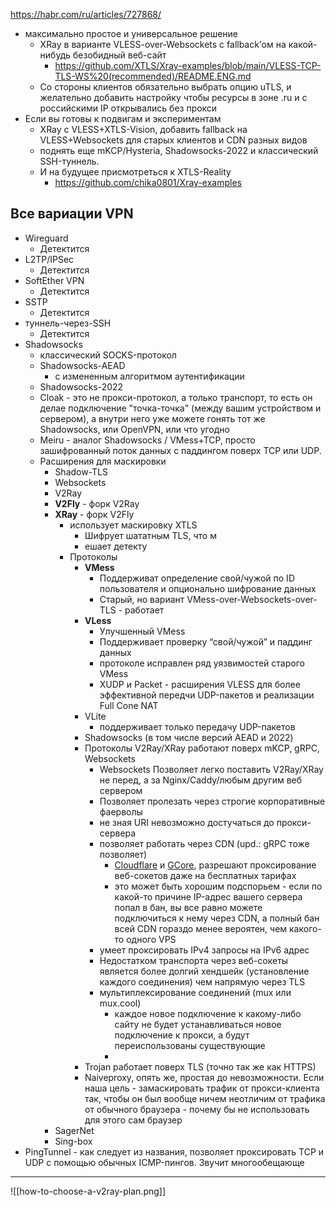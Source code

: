 https://habr.com/ru/articles/727868/

- максимально простое и универсальное решение
	- XRay в варианте VLESS-over-Websockets с fallback’ом на какой-нибудь безобидный веб-сайт
		- https://github.com/XTLS/Xray-examples/blob/main/VLESS-TCP-TLS-WS%20(recommended)/README.ENG.md
	- Со стороны клиентов обязательно выбрать опцию uTLS, и желательно добавить настройку чтобы ресурсы в зоне .ru и с российскими IP открывались без прокси
- Если вы готовы к подвигам и экспериментам
	- XRay с VLESS+XTLS-Vision, добавить fallback на VLESS+Websockets для старых клиентов и CDN разных видов
	- поднять еще mKCP/Hysteria, Shadowsocks-2022 и классический SSH-туннель.
	- И на будущее присмотреться к XTLS-Reality
		- https://github.com/chika0801/Xray-examples


## Все вариации VPN
- Wireguard
	- Детектится
- L2TP/IPSec
	- Детектится
- SoftEther VPN
	- Детектится
- SSTP
	- Детектится
- туннель-через-SSH
	- Детектится
- Shadowsocks
	- классический SOCKS-протокол
	- Shadowsocks-AEAD
		- с измененным алгоритмом аутентификации
	- Shadowsocks-2022 
	- Cloak - это не прокси-протокол, а только транспорт, то есть он делае подключение "точка-точка" (между вашим устройством и сервером), а внутри него уже можете гонять тот же Shadowsocks, или OpenVPN, или что угодно
	- Meiru - аналог Shadowsocks / VMess+TCP, просто зашифрованный поток данных с паддингом поверх TCP или UDP.
	- Расширения для маскировки
		- Shadow-TLS
		- Websockets
		- V2Ray
		- **V2Fly** - форк V2Ray
		- **XRay** - форк V2Fly
			- использует маскировку XTLS
				- Шифрует шататным TLS, что м
				- ешает детекту
			- Протоколы
				- **VMess**
					- Поддерживат определение свой/чужой по ID пользователя и опционально шифрование данных
					- Старый, но вариант VMess-over-Websockets-over-TLS - работает
				- **VLess**
					- Улучшенный VMess
					- Поддерживает проверку “свой/чужой” и паддинг данных
					-  протоколе исправлен ряд уязвимостей старого VMess
					- XUDP и Packet - расширения VLESS для более эффективной передчи UDP-пакетов и реализации Full Cone NAT
				- VLite
					- поддерживает только передачу UDP-пакетов
				- Shadowsocks (в том числе версий AEAD и 2022)
				- Протоколы V2Ray/XRay работают поверх mKCP, gRPC, Websockets
					- Websockets Позволяет легко поставить V2Ray/XRay не перед, а за Nginx/Caddy/любым другим веб сервером
					- Позволяет пролезать через строгие корпоративные фаерволы
					- не зная URI невозможно достучаться до прокси-сервера
					- позволяет работать через CDN (upd.: gRPC тоже позволяет)
						- [Cloudflare](https://developers.cloudflare.com/support/network/using-cloudflare-with-websockets/) и [GCore](https://gcore.com/), разрешают проксирование веб-сокетов даже на бесплатных тарифах
						- это может быть хорошим подспорьем - если по какой-то причине IP-адрес вашего сервера попал в бан, вы все равно можете подключиться к нему через CDN, а полный бан всей CDN гораздо менее вероятен, чем какого-то одного VPS
					-  умеет проксировать IPv4 запросы на IPv6 адрес
					- Недостатком транспорта через веб-сокеты является более долгий хендшейк (установление каждого соединения) чем напрямую через TLS
					- мультиплексирование соединений (mux или mux.cool)
						- каждое новое подключение к какому-либо сайту не будет устанавливаться новое подключение к прокси, а будут переиспользованы существующие
						- 
				- Trojan работает поверх TLS (точно так же как HTTPS)
				- Naiveproxy, опять же, простая до невозможности. Если наша цель - замаскировать трафик от прокси-клиента так, чтобы он был вообще ничем неотличим от трафика от обычного браузера - почему бы не использовать для этого сам браузер
		- SagerNet
		- Sing-box
- PingTunnel - как следует из названия, позволяет проксировать TCP и UDP с помощью обычных ICMP-пингов. Звучит многообещающе

---
![[how-to-choose-a-v2ray-plan.png]]